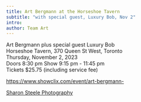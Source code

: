 ```yaml
---
title: Art Bergmann at the Horseshoe Tavern
subtitle: "with special guest, Luxury Bob, Nov 2"
intro:
author: Team Art
---
```

Art Bergmann plus special guest Luxury Bob  
Horseshoe Tavern, 370 Queen St West, Toronto  
Thursday, November 2, 2023  
Doors 8:30 pm Show 9:15 pm - 11:45 pm  
Tickets $25.75 (including service fee) 

<https://www.showclix.com/event/art-bergmann->

[Sharon Steele Photography](https://www.facebook.com/SharonSteelePhotography)
